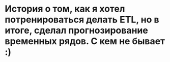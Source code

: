 #  История о том, как я хотел потренироваться делать ETL, но в итоге, сделал прогнозирование временных рядов. С кем не бывает :)
